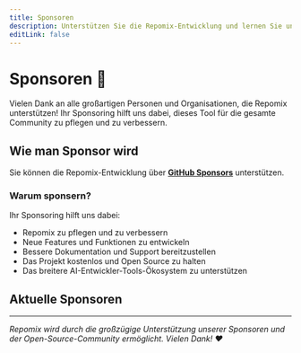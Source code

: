 ```yaml
---
title: Sponsoren
description: Unterstützen Sie die Repomix-Entwicklung und lernen Sie unsere großartigen Sponsoren kennen
editLink: false
---
```


# Sponsoren 💖

Vielen Dank an alle großartigen Personen und Organisationen, die Repomix unterstützen! Ihr Sponsoring hilft uns dabei, dieses Tool für die gesamte Community zu pflegen und zu verbessern.

## Wie man Sponsor wird

Sie können die Repomix-Entwicklung über **[GitHub Sponsors](https://github.com/sponsors/yamadashy)** unterstützen.

### Warum sponsern?

Ihr Sponsoring hilft uns dabei:
- Repomix zu pflegen und zu verbessern
- Neue Features und Funktionen zu entwickeln
- Bessere Dokumentation und Support bereitzustellen
- Das Projekt kostenlos und Open Source zu halten
- Das breitere AI-Entwickler-Tools-Ökosystem zu unterstützen

## Aktuelle Sponsoren

<!--@include: ../../shared/sponsors-section.md-->

---

*Repomix wird durch die großzügige Unterstützung unserer Sponsoren und der Open-Source-Community ermöglicht. Vielen Dank! ❤️*